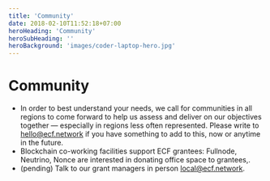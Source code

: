 ```yaml
---
title: 'Community'
date: 2018-02-10T11:52:18+07:00
heroHeading: 'Community'
heroSubHeading: ''
heroBackground: 'images/coder-laptop-hero.jpg'
---
```


# Community

* In order to best understand your needs, we call for communities in all regions to come forward to help us assess and deliver on our objectives together — especially in regions less often represented. Please write to hello@ecf.network if you have something to add to this, now or anytime in the future.
* Blockchain co-working facilities support ECF grantees: Fullnode, Neutrino, Nonce are interested in donating office space to grantees,.
* (pending) Talk to our grant managers in person local@ecf.network.

